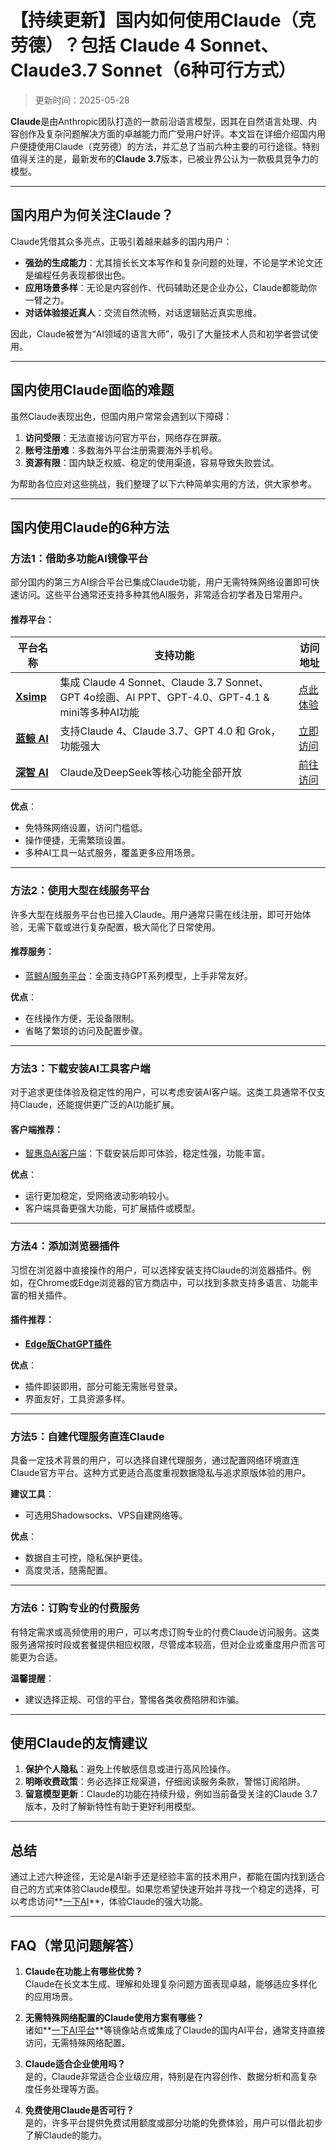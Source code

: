 # **【持续更新】国内如何使用Claude（克劳德）？包括 Claude 4 Sonnet、Claude3.7 Sonnet（6种可行方式）**

> 更新时间：2025-05-28

**Claude**是由Anthropic团队打造的一款前沿语言模型，因其在自然语言处理、内容创作及复杂问题解决方面的卓越能力而广受用户好评。本文旨在详细介绍国内用户便捷使用Claude（克劳德）的方法，并汇总了当前六种主要的可行途径。特别值得关注的是，最新发布的**Claude 3.7**版本，已被业界公认为一款极具竞争力的模型。

---

## **国内用户为何关注Claude？**

Claude凭借其众多亮点，正吸引着越来越多的国内用户：

- **强劲的生成能力**：尤其擅长长文本写作和复杂问题的处理，不论是学术论文还是编程任务表现都很出色。
- **应用场景多样**：无论是内容创作、代码辅助还是企业办公，Claude都能助你一臂之力。
- **对话体验接近真人**：交流自然流畅，对话逻辑贴近真实思维。

因此，Claude被誉为“AI领域的语言大师”，吸引了大量技术人员和初学者尝试使用。

---

## **国内使用Claude面临的难题**

虽然Claude表现出色，但国内用户常常会遇到以下障碍：

1. **访问受限**：无法直接访问官方平台，网络存在屏蔽。
2. **账号注册难**：多数海外平台注册需要海外手机号。
3. **资源有限**：国内缺乏权威、稳定的使用渠道，容易导致失败尝试。

为帮助各位应对这些挑战，我们整理了以下六种简单实用的方法，供大家参考。

---

## **国内使用Claude的6种方法**

### **方法1：借助多功能AI镜像平台**

部分国内的第三方AI综合平台已集成Claude功能，用户无需特殊网络设置即可快速访问。这些平台通常还支持多种其他AI服务，非常适合初学者及日常用户。

#### 推荐平台：
| 平台名称 | 支持功能 | 访问地址 |
| --- | --- | --- |
| **[Xsimp](https://xsimplechat.com)** | 集成 Claude 4 Sonnet、Claude 3.7 Sonnet、GPT 4o绘画、AI PPT、GPT-4.0、GPT-4.1 & mini等多种AI功能 | [点此体验](https://xsimplechat.com) |
| **[蓝鲸 AI](https://chat.chatgpt-chinese.com/)** | 支持Claude 4、Claude 3.7、GPT 4.0 和 Grok，功能强大 | [立即访问](https://chat.chatgpt-chinese.com/) |
| **[深智 AI](https://deepseek-free.org/)** | Claude及DeepSeek等核心功能全部开放 | [前往访问](https://deepseek-free.org/) |

**优点**：
- 免特殊网络设置，访问门槛低。
- 操作便捷，无需繁琐设置。
- 多种AI工具一站式服务，覆盖更多应用场景。

---

### **方法2：使用大型在线服务平台**

许多大型在线服务平台也已接入Claude。用户通常只需在线注册，即可开始体验，无需下载或进行复杂配置，极大简化了日常使用。

#### 推荐服务：
- [蓝鲸AI服务平台](https://guide1.lanjing.ai)：全面支持GPT系列模型，上手非常友好。

**优点**：
- 在线操作方便，无设备限制。
- 省略了繁琐的访问及配置步骤。

---

### **方法3：下载安装AI工具客户端**

对于追求更佳体验及稳定性的用户，可以考虑安装AI客户端。这类工具通常不仅支持Claude，还能提供更广泛的AI功能扩展。

#### 客户端推荐：
- [智惠岛AI客户端](https://xsimplechat.com)：下载安装后即可体验，稳定性强，功能丰富。

**优点**：
- 运行更加稳定，受网络波动影响较小。
- 客户端具备更强大功能，可扩展插件或模型。

---

### **方法4：添加浏览器插件**

习惯在浏览器中直接操作的用户，可以选择安装支持Claude的浏览器插件。例如，在Chrome或Edge浏览器的官方商店中，可以找到多款支持多语言、功能丰富的相关插件。

#### 插件推荐：
- **[Edge版ChatGPT插件](https://xsimplechat.com)**

**优点**：
- 插件即装即用，部分可能无需账号登录。
- 界面友好，工具资源多样。

---

### **方法5：自建代理服务直连Claude**

具备一定技术背景的用户，可以选择自建代理服务，通过配置网络环境直连Claude官方平台。这种方式更适合高度重视数据隐私与追求原版体验的用户。

**建议工具**：
- 可选用Shadowsocks、VPS自建网络等。

**优点**：
- 数据自主可控，隐私保护更佳。
- 高度灵活，随需配置。

---

### **方法6：订购专业的付费服务**

有特定需求或高频使用的用户，可以考虑订购专业的付费Claude访问服务。这类服务通常按时段或套餐提供相应权限，尽管成本较高，但对企业或重度用户而言可能更为合适。

**温馨提醒**：
- 建议选择正规、可信的平台，警惕各类收费陷阱和诈骗。

---

## **使用Claude的友情建议**

1. **保护个人隐私**：避免上传敏感信息或进行高风险操作。
2. **明晰收费政策**：务必选择正规渠道，仔细阅读服务条款，警惕订阅陷阱。
3. **留意模型更新**：Claude的功能在持续升级，例如当前备受关注的Claude 3.7版本，及时了解新特性有助于更好利用模型。

---

## **总结**

通过上述六种途径，无论是AI新手还是经验丰富的技术用户，都能在国内找到适合自己的方式来体验Claude模型。如果您希望快速开始并寻找一个稳定的选择，可以考虑访问**[一下AI](https://xsimplechat.com)**，体验Claude的强大功能。

---

## **FAQ（常见问题解答）**

1. **Claude在功能上有哪些优势？**  
   Claude在长文本生成、理解和处理复杂问题方面表现卓越，能够适应多样化的应用场景。

2. **无需特殊网络配置的Claude使用方案有哪些？**  
   诸如**[一下AI平台](https://chat.lanjing.pro)**等镜像站点或集成了Claude的国内AI平台，通常支持直接访问，无需特殊网络配置。

3. **Claude适合企业使用吗？**  
   是的，Claude非常适合企业级应用，特别是在内容创作、数据分析和高复杂度任务处理等方面。

4. **免费使用Claude是否可行？**  
   是的，许多平台提供免费试用额度或部分功能的免费体验，用户可以借此初步了解Claude的能力。

